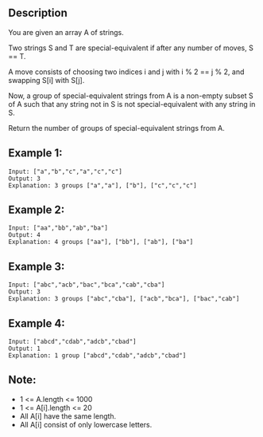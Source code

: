 ## Description

You are given an array A of strings.

Two strings S and T are special-equivalent if after any number of moves, S == T.

A move consists of choosing two indices i and j with i % 2 == j % 2, and swapping S[i] with S[j].

Now, a group of special-equivalent strings from A is a non-empty subset S of A such that any string not in S is not special-equivalent with any string in S.

Return the number of groups of special-equivalent strings from A.

## Example 1:

```
Input: ["a","b","c","a","c","c"]
Output: 3
Explanation: 3 groups ["a","a"], ["b"], ["c","c","c"]
```

## Example 2:

```
Input: ["aa","bb","ab","ba"]
Output: 4
Explanation: 4 groups ["aa"], ["bb"], ["ab"], ["ba"]
```

## Example 3:

```
Input: ["abc","acb","bac","bca","cab","cba"]
Output: 3
Explanation: 3 groups ["abc","cba"], ["acb","bca"], ["bac","cab"]
```

## Example 4:

```
Input: ["abcd","cdab","adcb","cbad"]
Output: 1
Explanation: 1 group ["abcd","cdab","adcb","cbad"]
```

## Note:

* 1 <= A.length <= 1000
* 1 <= A[i].length <= 20
* All A[i] have the same length.
* All A[i] consist of only lowercase letters.